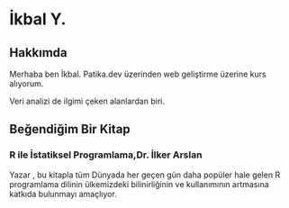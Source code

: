 <h1>İkbal Y.</h1>
<h2>Hakkımda</h2>
<!--yorum satırı örneği-->
<p>Merhaba ben İkbal. Patika.dev üzerinden web geliştirme üzerine kurs alıyorum.</p>
<p>Veri analizi de ilgimi çeken alanlardan biri.</p>
<h2>Beğendiğim Bir Kitap</h2>
<h3>R ile İstatiksel Programlama,Dr. İlker Arslan</h3>
<p>Yazar , bu kitapla tüm Dünyada her geçen gün daha popüler hale gelen R programlama dilinin ülkemizdeki bilinirliğinin ve kullanımının artmasına katkıda bulunmayı amaçlıyor.</p>